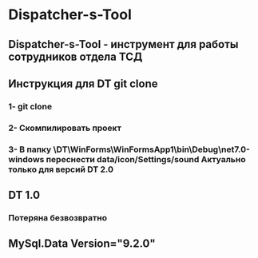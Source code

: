 # Dispatcher-s-Tool 
## Dispatcher-s-Tool - инструмент для работы сотрудников отдела ТСД

## Инструкция для DT git clone 
### 1- git clone 
### 2- Скомпилировать проект 
### 3- В папку \DT\WinForms\WinFormsApp1\bin\Debug\net7.0-windows переснести data/icon/Settings/sound Актуально только для версий DT 2.0

## DT 1.0 
### Потеряна безвозвратно

## MySql.Data Version="9.2.0"